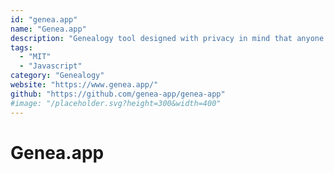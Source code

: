 ```yaml
---
id: "genea.app"
name: "Genea.app"
description: "Genealogy tool designed with privacy in mind that anyone can use to author or edit their family tree. Data is stored in the GEDCOM format and all processing is done in the browser."
tags:
  - "MIT"
  - "Javascript"
category: "Genealogy"
website: "https://www.genea.app/"
github: "https://github.com/genea-app/genea-app"
#image: "/placeholder.svg?height=300&width=400"
---
```


# Genea.app
